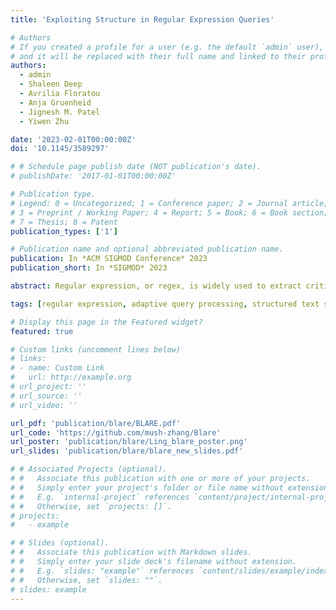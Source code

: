 ```yaml
---
title: 'Exploiting Structure in Regular Expression Queries'

# Authors
# If you created a profile for a user (e.g. the default `admin` user), write the username (folder name) here
# and it will be replaced with their full name and linked to their profile.
authors:
  - admin
  - Shaleen Deep
  - Avrilia Floratou
  - Anja Gruenheid
  - Jignesh M. Patel
  - Yiwen Zhu

date: '2023-02-01T00:00:00Z'
doi: '10.1145/3589297'

# # Schedule page publish date (NOT publication's date).
# publishDate: '2017-01-01T00:00:00Z'

# Publication type.
# Legend: 0 = Uncategorized; 1 = Conference paper; 2 = Journal article;
# 3 = Preprint / Working Paper; 4 = Report; 5 = Book; 6 = Book section;
# 7 = Thesis; 8 = Patent
publication_types: ['1']

# Publication name and optional abbreviated publication name.
publication: In *ACM SIGMOD Conference* 2023
publication_short: In *SIGMOD* 2023

abstract: Regular expression, or regex, is widely used to extract critical information from a large corpus of formatted text by finding patterns of interest. In tasks like log processing, the speed of regex matching is crucial. Data scientists and developers regularly use regex libraries that implement optimized regular expression matching using modern automata theory. However, computing state transitions in the underlying regex evaluation engine can be inefficient when a regex query contains a multitude of string literals. This inefficiency is further exasperated when analyzing large data volumes. This paper presents BLARE, Blazingly Fast Regular Expression, a regular expression matching framework that is inspired by the mechanisms that are used in database engines, which use a declarative framework to explore multiple equivalent execution plans, all of which produce the correct final result. Similarly, BLARE decomposes a regex into multiple regex and string components and then creates evaluation strategies in which the components can be evaluated in an order that is not strictly a left-to-right translation of the input regex query. Rather than using a cost-based optimization approach, BLARE uses an adaptive runtime strategy based on a multi-armed bandit approach to find an efficient execution plan. BLARE is also modular and can be built on top of any existing regex library. We implemented BLARE on four commonly used regex libraries, RE2, PCRE2, Boost Regex, and ICU Regex, and evaluated it using two production workloads and one open-source workload. BLARE was 1.6x to 3.7x faster than RE2 and 3.4x to 7.9x faster than Boost Regex. PCRE2 did not finish on one of the workloads, but on the remaining two workloads, BLARE improved the performance of PCRE2 by 3.1x to over 100x. For the open-source dataset, BLARE provided a speed up of 61.7x for ICU Regex. BLARE code is publicly available at https://github.com/mush-zhang/Blare.

tags: [regular expression, adaptive query processing, structured text search, database query processing]

# Display this page in the Featured widget?
featured: true

# Custom links (uncomment lines below)
# links:
# - name: Custom Link
#   url: http://example.org
# url_project: ''
# url_source: ''
# url_video: ''

url_pdf: 'publication/blare/BLARE.pdf'
url_code: 'https://github.com/mush-zhang/Blare'
url_poster: 'publication/blare/Ling_blare_poster.png'
url_slides: 'publication/blare/blare_new_slides.pdf'

# # Associated Projects (optional).
# #   Associate this publication with one or more of your projects.
# #   Simply enter your project's folder or file name without extension.
# #   E.g. `internal-project` references `content/project/internal-project/index.md`.
# #   Otherwise, set `projects: []`.
# projects:
#   - example

# # Slides (optional).
# #   Associate this publication with Markdown slides.
# #   Simply enter your slide deck's filename without extension.
# #   E.g. `slides: "example"` references `content/slides/example/index.md`.
# #   Otherwise, set `slides: ""`.
# slides: example
---
```

